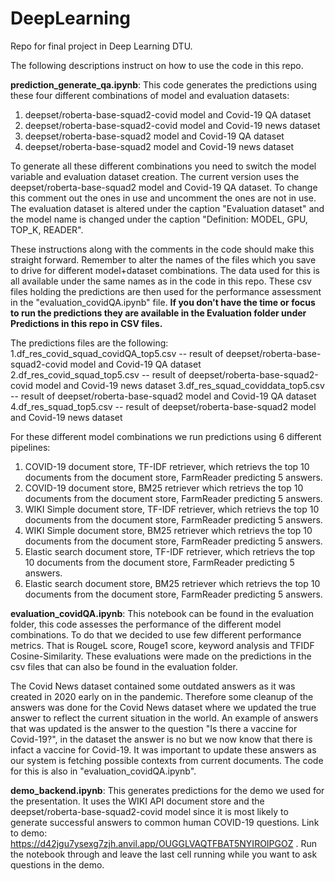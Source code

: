 # DeepLearning
Repo for final project in Deep Learning DTU. 

The following descriptions instruct on how to use the code in this repo.

**prediction_generate_qa.ipynb**: This code generates the predictions using these four different combinations of model and evaluation datasets:

1. deepset/roberta-base-squad2-covid model and Covid-19 QA dataset
2. deepset/roberta-base-squad2-covid model and Covid-19 news dataset
3. deepset/roberta-base-squad2 model and Covid-19 QA dataset
4. deepset/roberta-base-squad2 model and Covid-19 news dataset
                           
To generate all these different combinations you need to switch the model variable and evaluation dataset creation. The current version uses the deepset/roberta-base-squad2 model and Covid-19 QA dataset. To change this comment out the ones in use and uncomment the ones are not in use. The evaluation dataset is altered under the caption "Evaluation dataset" and the model name is changed under the caption "Definition: MODEL, GPU, TOP_K, READER". 

These instructions along with the comments in the code should make this straight forward. Remember to alter the names of the files which you save to drive for different model+dataset combinations. The data used for this is all available under the same names as in the code in this repo. These csv files holding the predictions are then used for the performance assessment in the "evaluation_covidQA.ipynb" file. **If you don't have the time or focus to run the predictions they are available in the Evaluation folder under Predictions in this repo in CSV files.**

The predictions files are the following:
1.df_res_covid_squad_covidQA_top5.csv -- result of deepset/roberta-base-squad2-covid model and Covid-19 QA dataset
2.df_res_covid_squad_top5.csv -- result of deepset/roberta-base-squad2-covid model and Covid-19 news dataset
3.df_res_squad_coviddata_top5.csv -- result of deepset/roberta-base-squad2 model and Covid-19 QA dataset
4.df_res_squad_top5.csv -- result of deepset/roberta-base-squad2 model and Covid-19 news dataset 

For these different model combinations we run predictions using 6 different pipelines:
1. COVID-19 document store, TF-IDF retriever, which retrievs the top 10 documents from the document store, FarmReader predicting 5 answers.
2. COVID-19 document store, BM25 retriever which retrievs the top 10 documents from the document store, FarmReader predicting 5 answers.
3. WIKI Simple document store, TF-IDF retriever, which retrievs the top 10 documents from the document store, FarmReader predicting 5 answers.
4. WIKI Simple document store, BM25 retriever which retrievs the top 10 documents from the document store, FarmReader predicting 5 answers.
5. Elastic search document store, TF-IDF retriever, which retrievs the top 10 documents from the document store, FarmReader predicting 5 answers.
6. Elastic search document store, BM25 retriever which retrievs the top 10 documents from the document store, FarmReader predicting 5 answers.

**evaluation_covidQA.ipynb**: This notebook can be found in the evaluation folder, this code assesses the performance of the different model combinations. To do that we decided to use few different performance metrics. That is RougeL score, Rouge1 score, keyword analysis and TFIDF Cosine-Similarity. These evaluations were made on the predictions in the csv files that can also be found in the evaluation folder.

The Covid News dataset contained some outdated answers as it was created in 2020 early on in the pandemic. Therefore some cleanup of the answers was done for the Covid News dataset where we updated the true answer to reflect the current situation in the world. An example of answers that was updated is the answer to the question "Is there a vaccine for Covid-19?", in the dataset the answer is no but we now know that there is infact a vaccine for Covid-19. It was important to update these answers as our system is fetching possible contexts from current documents.  The code for this is also in "evaluation_covidQA.ipynb". 
                           
**demo_backend.ipynb**: This generates predictions for the demo we used for the presentation. It uses the WIKI API document store and the deepset/roberta-base-squad2-covid model since it is most likely to generate successful answers to common human COVID-19 questions. Link to demo: https://d42jgu7ysexg7zjh.anvil.app/OUGGLVAQTFBAT5NYIROIPGOZ . Run the notebook through and leave the last cell running while you want to ask questions in the demo.

                    
